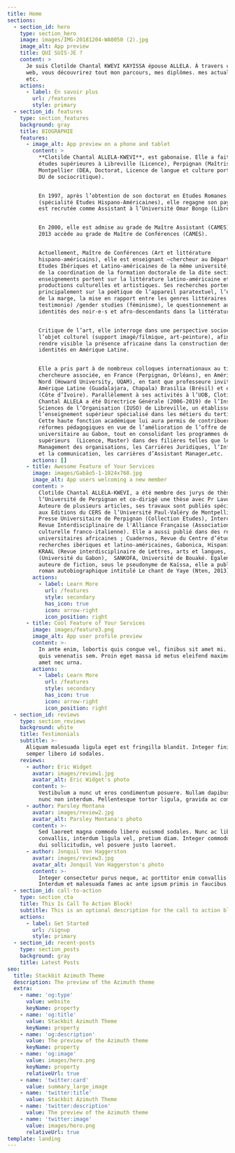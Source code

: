 ```yaml
---
title: Home
sections:
  - section_id: hero
    type: section_hero
    image: images/IMG-20181204-WA0050 (2).jpg
    image_alt: App preview
    title: QUI SUIS-JE ?
    content: >
      Je suis Clotilde Chantal KWEVI KAYISSA épouse ALLELA. À travers ce site
      web, vous découvrirez tout mon parcours, mes diplômes. mes actualités,
      etc.
    actions:
      - label: En savoir plus
        url: /features
        style: primary
  - section_id: features
    type: section_features
    background: gray
    title: BIOGRAPHIE
    features:
      - image_alt: App preview on a phone and tablet
        content: >
          **Clotilde Chantal ALLELA-KWEVI**, est gabonaise. Elle a fait ses
          études supérieures à Libreville (Licence), Perpignan (Maîtrise),
          Montpellier (DEA, Doctorat, Licence de langue et culture portugaises,
          DU de sociocritique).


          En 1997, après l’obtention de son doctorat en Etudes Romanes
          (spécialité Etudes Hispano-Américaines), elle regagne son pays où elle
          est recrutée comme Assistant à l’Université Omar Bongo (Libreville).


          En 2000, elle est admise au grade de Maître Assistant (CAMES), puis en
          2013 accède au grade de Maître de Conférences (CAMES).


          Actuellement, Maître de Conférences (Art et littérature
          hispano-américains), elle est enseignant –chercheur au Département des
          Etudes Ibériques et Latino-américaines de la même université, chargée
          de la coordination de la formation doctorale de la dite section.  Ses
          enseignements portent sur la littérature latino-américaine et les
          productions culturelles et artistiques. Ses recherches portent
          principalement sur la poétique de l’appareil paratextuel, l’écriture
          de la marge, la mise en rapport entre les genres littéraires (novela
          testimonio) /gender studies (féminisme), le questionnement autour des
          identités des noir-e-s et afro-descendants dans la littérature.


          Critique de l’art, elle interroge dans une perspective sociocritique
          l’objet culturel (support imagé/filmique, art-peinture), afin de
          rendre visible la présence africaine dans la construction des
          identités en Amérique Latine.


          Elle a pris part à de nombreux colloques internationaux au titre de
          chercheure associée, en France (Perpignan, Orléans), en Amérique du
          Nord (Howard University, UQAM), en tant que professeure invitée en
          Amérique Latine (Guadalajara, Chapala) Brasilia (Brésil) et en Afrique
          (Côte d’Ivoire). Parallèlement à ses activités à l’UOB, Clotilde
          Chantal ALLELA a été Directrice Générale (2006-2019) de l’Institut des
          Sciences de l’Organisation (IUSO) de Libreville, un établissement de
          l’enseignement supérieur spécialisé dans les métiers du tertiaire.
          Cette haute fonction académique lui aura permis de contribuer à des
          réformes pédagogiques en vue de l’amélioration de l’offre de formation
          universitaire au Gabon, tout en consolidant les programmes des cycles
          supérieurs  (Licence, Master) dans des filières telles que le
          Management des organisations, les Carrières Juridiques, l’Information
          et la communication, les carrières d’Assistant Manager…etc.
        actions: []
      - title: Awesome Feature of Your Services
        image: images/Gabão5-1-1024x768.jpg
        image_alt: App users welcoming a new member
        content: >
          Clotilde Chantal ALLELA-KWEVI, a été membre des jurys de thèse à
          l’Université de Perpignan et co-dirigé une thèse avec Pr Lavou.
          Auteure de plusieurs articles, ses travaux sont publiés spécialement
          aux Editions du CERS de l’Université Paul-Valéry de Montpellier,
          Presse Universitaire de Perpignan (Collection Etudes), Interculturel,
          Revue Interdisciplinaire de l'Alliance Française (Association
          culturelle franco-italienne). Elle a aussi publié dans des revues
          universitaires africaines ; Cuadernos, Revue du Centre d’études et de
          recherches ibériques et latino-américaines, Gabonica, Hispanitas,
          KRAAL (Revue interdisciplinaire de Lettres, arts et langues,
          (Université du Gabon),  SANKOFA, Université de Bouaké. Egalement
          auteure de fiction, sous le pseudonyme de Kaïssa, elle a publié un
          roman autobiographique intitulé Le chant de Yaye (Nten, 2013).
        actions:
          - label: Learn More
            url: /features
            style: secondary
            has_icon: true
            icon: arrow-right
            icon_position: right
      - title: Cool Feature of Your Services
        image: images/feature3.png
        image_alt: App user profile preview
        content: >-
          In ante enim, lobortis quis congue vel, finibus sit amet mi. Aenean
          quis venenatis sem. Proin eget massa id metus eleifend maximus sit
          amet nec urna.
        actions:
          - label: Learn More
            url: /features
            style: secondary
            has_icon: true
            icon: arrow-right
            icon_position: right
  - section_id: reviews
    type: section_reviews
    background: white
    title: Testimonials
    subtitle: >-
      Aliquam malesuada ligula eget est fringilla blandit. Integer finibus
      semper libero id sodales.
    reviews:
      - author: Eric Widget
        avatar: images/review1.jpg
        avatar_alt: Eric Widget's photo
        content: >-
          Vestibulum a nunc ut eros condimentum posuere. Nullam dapibus quis
          nunc non interdum. Pellentesque tortor ligula, gravida ac commodo eu.
      - author: Parsley Montana
        avatar: images/review2.jpg
        avatar_alt: Parsley Montana's photo
        content: >-
          Sed laoreet magna commodo libero euismod sodales. Nunc ac libero
          convallis, interdum ligula vel, pretium diam. Integer commodo sem at
          dui sollicitudin, vel posuere justo laoreet.
      - author: Jonquil Von Haggerston
        avatar: images/review3.jpg
        avatar_alt: Jonquil Von Haggerston's photo
        content: >-
          Integer consectetur purus neque, ac porttitor enim convallis vitae.
          Interdum et malesuada fames ac ante ipsum primis in faucibus.
  - section_id: call-to-action
    type: section_cta
    title: This Is Call To Action Block!
    subtitle: This is an optional description for the call to action block.
    actions:
      - label: Get Started
        url: /signup
        style: primary
  - section_id: recent-posts
    type: section_posts
    background: gray
    title: Latest Posts
seo:
  title: Stackbit Azimuth Theme
  description: The preview of the Azimuth theme
  extra:
    - name: 'og:type'
      value: website
      keyName: property
    - name: 'og:title'
      value: Stackbit Azimuth Theme
      keyName: property
    - name: 'og:description'
      value: The preview of the Azimuth theme
      keyName: property
    - name: 'og:image'
      value: images/hero.png
      keyName: property
      relativeUrl: true
    - name: 'twitter:card'
      value: summary_large_image
    - name: 'twitter:title'
      value: Stackbit Azimuth Theme
    - name: 'twitter:description'
      value: The preview of the Azimuth theme
    - name: 'twitter:image'
      value: images/hero.png
      relativeUrl: true
template: landing
---
```

